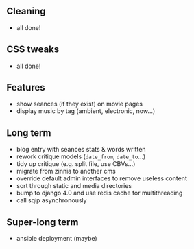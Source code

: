 ## Cleaning

* all done!


## CSS tweaks

* all done!


## Features

* show seances (if they exist) on movie pages
* display music by tag (ambient, electronic, now...)


## Long term

* blog entry with seances stats & words written
* rework critique models (`date_from`, `date_to`...)
* tidy up critique (e.g. split file, use CBVs...)
* migrate from zinnia to another cms
* override default admin interfaces to remove useless content
* sort through static and media directories
* bump to django 4.0 and use redis cache for multithreading
* call sqip asynchronously


## Super-long term

* ansible deployment (maybe)
